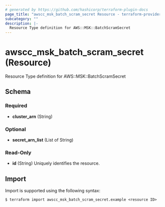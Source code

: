 ```yaml
---
# generated by https://github.com/hashicorp/terraform-plugin-docs
page_title: "awscc_msk_batch_scram_secret Resource - terraform-provider-awscc"
subcategory: ""
description: |-
  Resource Type definition for AWS::MSK::BatchScramSecret
---
```


# awscc_msk_batch_scram_secret (Resource)

Resource Type definition for AWS::MSK::BatchScramSecret



<!-- schema generated by tfplugindocs -->
## Schema

### Required

- **cluster_arn** (String)

### Optional

- **secret_arn_list** (List of String)

### Read-Only

- **id** (String) Uniquely identifies the resource.

## Import

Import is supported using the following syntax:

```shell
$ terraform import awscc_msk_batch_scram_secret.example <resource ID>
```
